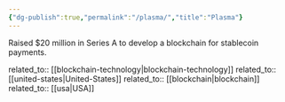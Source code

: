 ```yaml
---
{"dg-publish":true,"permalink":"/plasma/","title":"Plasma"}
---
```



Raised $20 million in Series A to develop a blockchain for stablecoin payments.

related_to:: [[blockchain-technology\|blockchain-technology]]
related_to:: [[united-states\|United-States]]
related_to:: [[blockchain\|blockchain]]
related_to:: [[usa\|USA]]
